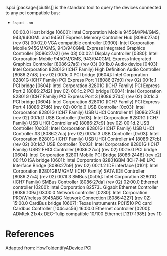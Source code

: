 lspci [package:[ciutils]] is the standard tool to query the devices connected to any pci compatible bus:

- `lspci -nn`

    00:00.0 Host bridge [0600]: Intel Corporation Mobile 945GM/PM/GMS, 943/940GML and 945GT Express Memory Controller Hub [8086:27a0] (rev 03)
    00:02.0 VGA compatible controller [0300]: Intel Corporation Mobile 945GM/GMS, 943/940GML Express Integrated Graphics Controller [8086:27a2] (rev 03)
    00:02.1 Display controller [0380]: Intel Corporation Mobile 945GM/GMS, 943/940GML Express Integrated Graphics Controller [8086:27a6] (rev 03)
    00:1b.0 Audio device [0403]: Intel Corporation 82801G (ICH7 Family) High Definition Audio Controller [8086:27d8] (rev 02)
    00:1c.0 PCI bridge [0604]: Intel Corporation 82801G (ICH7 Family) PCI Express Port 1 [8086:27d0] (rev 02)
    00:1c.1 PCI bridge [0604]: Intel Corporation 82801G (ICH7 Family) PCI Express Port 2 [8086:27d2] (rev 02)
    00:1c.2 PCI bridge [0604]: Intel Corporation 82801G (ICH7 Family) PCI Express Port 3 [8086:27d4] (rev 02)
    00:1c.3 PCI bridge [0604]: Intel Corporation 82801G (ICH7 Family) PCI Express Port 4 [8086:27d6] (rev 02)
    00:1d.0 USB Controller [0c03]: Intel Corporation 82801G (ICH7 Family) USB UHCI Controller #1 [8086:27c8] (rev 02)
    00:1d.1 USB Controller [0c03]: Intel Corporation 82801G (ICH7 Family) USB UHCI Controller #2 [8086:27c9] (rev 02)
    00:1d.2 USB Controller [0c03]: Intel Corporation 82801G (ICH7 Family) USB UHCI Controller #3 [8086:27ca] (rev 02)
    00:1d.3 USB Controller [0c03]: Intel Corporation 82801G (ICH7 Family) USB UHCI Controller #4 [8086:27cb] (rev 02)
    00:1d.7 USB Controller [0c03]: Intel Corporation 82801G (ICH7 Family) USB2 EHCI Controller [8086:27cc] (rev 02)
    00:1e.0 PCI bridge [0604]: Intel Corporation 82801 Mobile PCI Bridge [8086:2448] (rev e2)
    00:1f.0 ISA bridge [0601]: Intel Corporation 82801GBM (ICH7-M) LPC Interface Bridge [8086:27b9] (rev 02)
    00:1f.2 IDE interface [0101]: Intel Corporation 82801GBM/GHM (ICH7 Family) SATA IDE Controller [8086:27c4] (rev 02)
    00:1f.3 SMBus [0c05]: Intel Corporation 82801G (ICH7 Family) SMBus Controller [8086:27da] (rev 02)
    02:00.0 Ethernet controller [0200]: Intel Corporation 82573L Gigabit Ethernet Controller [8086:109a]
    03:00.0 Network controller [0280]: Intel Corporation PRO/Wireless 3945ABG Network Connection [8086:4227] (rev 02)
    15:00.0 CardBus bridge [0607]: Texas Instruments PCI1510 PC card Cardbus Controller [104c:ac56]
    16:00.0 Ethernet controller [0200]: ADMtek 21x4x DEC-Tulip compatible 10/100 Ethernet [1317:1985] (rev 11)

# References

Adapted from: [HowToIdentifyADevice PCI][1]


<!-- REFERENCES -->

[1]:https://wiki.debian.org/HowToIdentifyADevice/PCI
[2]:https://packages.debian.org/pciutils
